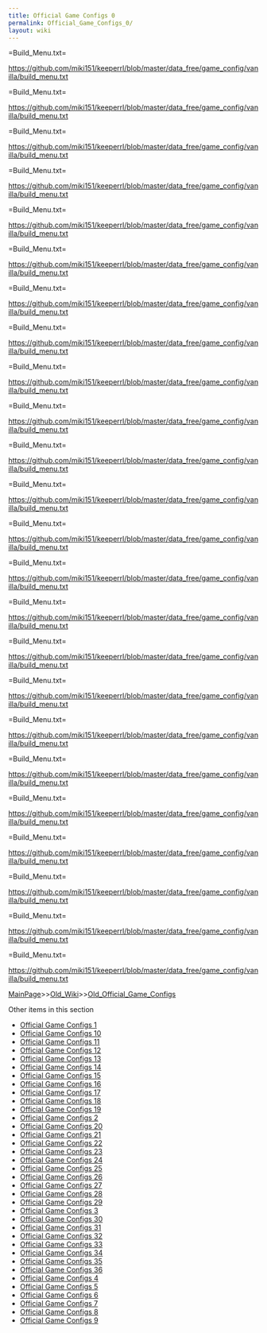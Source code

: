 ```yaml
---
title: Official Game Configs 0
permalink: Official_Game_Configs_0/
layout: wiki
---
```


=Build_Menu.txt=

https://github.com/miki151/keeperrl/blob/master/data_free/game_config/vanilla/build_menu.txt


=Build_Menu.txt=

https://github.com/miki151/keeperrl/blob/master/data_free/game_config/vanilla/build_menu.txt


=Build_Menu.txt=

https://github.com/miki151/keeperrl/blob/master/data_free/game_config/vanilla/build_menu.txt


=Build_Menu.txt=

https://github.com/miki151/keeperrl/blob/master/data_free/game_config/vanilla/build_menu.txt


=Build_Menu.txt=

https://github.com/miki151/keeperrl/blob/master/data_free/game_config/vanilla/build_menu.txt


=Build_Menu.txt=

https://github.com/miki151/keeperrl/blob/master/data_free/game_config/vanilla/build_menu.txt


=Build_Menu.txt=

https://github.com/miki151/keeperrl/blob/master/data_free/game_config/vanilla/build_menu.txt

=Build_Menu.txt=

https://github.com/miki151/keeperrl/blob/master/data_free/game_config/vanilla/build_menu.txt


=Build_Menu.txt=

https://github.com/miki151/keeperrl/blob/master/data_free/game_config/vanilla/build_menu.txt


=Build_Menu.txt=

https://github.com/miki151/keeperrl/blob/master/data_free/game_config/vanilla/build_menu.txt


=Build_Menu.txt=

https://github.com/miki151/keeperrl/blob/master/data_free/game_config/vanilla/build_menu.txt


=Build_Menu.txt=

https://github.com/miki151/keeperrl/blob/master/data_free/game_config/vanilla/build_menu.txt


=Build_Menu.txt=

https://github.com/miki151/keeperrl/blob/master/data_free/game_config/vanilla/build_menu.txt


=Build_Menu.txt=

https://github.com/miki151/keeperrl/blob/master/data_free/game_config/vanilla/build_menu.txt


=Build_Menu.txt=

https://github.com/miki151/keeperrl/blob/master/data_free/game_config/vanilla/build_menu.txt


=Build_Menu.txt=

https://github.com/miki151/keeperrl/blob/master/data_free/game_config/vanilla/build_menu.txt


=Build_Menu.txt=

https://github.com/miki151/keeperrl/blob/master/data_free/game_config/vanilla/build_menu.txt


=Build_Menu.txt=

https://github.com/miki151/keeperrl/blob/master/data_free/game_config/vanilla/build_menu.txt


=Build_Menu.txt=

https://github.com/miki151/keeperrl/blob/master/data_free/game_config/vanilla/build_menu.txt


=Build_Menu.txt=

https://github.com/miki151/keeperrl/blob/master/data_free/game_config/vanilla/build_menu.txt


=Build_Menu.txt=

https://github.com/miki151/keeperrl/blob/master/data_free/game_config/vanilla/build_menu.txt


=Build_Menu.txt=

https://github.com/miki151/keeperrl/blob/master/data_free/game_config/vanilla/build_menu.txt


=Build_Menu.txt=

https://github.com/miki151/keeperrl/blob/master/data_free/game_config/vanilla/build_menu.txt


=Build_Menu.txt=

https://github.com/miki151/keeperrl/blob/master/data_free/game_config/vanilla/build_menu.txt

[MainPage](/keeperrl_wiki/ "wikilink")>>[Old_Wiki](/keeperrl_wiki/Old_Wiki "wikilink")>>[Old_Official_Game_Configs](/keeperrl_wiki/Old_Official_Game_Configs "wikilink")

Other items in this section
-    [Official Game Configs 1](/keeperrl_wiki/Official_Game_Configs_1 "wikilink")
-    [Official Game Configs 10](/keeperrl_wiki/Official_Game_Configs_10 "wikilink")
-    [Official Game Configs 11](/keeperrl_wiki/Official_Game_Configs_11 "wikilink")
-    [Official Game Configs 12](/keeperrl_wiki/Official_Game_Configs_12 "wikilink")
-    [Official Game Configs 13](/keeperrl_wiki/Official_Game_Configs_13 "wikilink")
-    [Official Game Configs 14](/keeperrl_wiki/Official_Game_Configs_14 "wikilink")
-    [Official Game Configs 15](/keeperrl_wiki/Official_Game_Configs_15 "wikilink")
-    [Official Game Configs 16](/keeperrl_wiki/Official_Game_Configs_16 "wikilink")
-    [Official Game Configs 17](/keeperrl_wiki/Official_Game_Configs_17 "wikilink")
-    [Official Game Configs 18](/keeperrl_wiki/Official_Game_Configs_18 "wikilink")
-    [Official Game Configs 19](/keeperrl_wiki/Official_Game_Configs_19 "wikilink")
-    [Official Game Configs 2](/keeperrl_wiki/Official_Game_Configs_2 "wikilink")
-    [Official Game Configs 20](/keeperrl_wiki/Official_Game_Configs_20 "wikilink")
-    [Official Game Configs 21](/keeperrl_wiki/Official_Game_Configs_21 "wikilink")
-    [Official Game Configs 22](/keeperrl_wiki/Official_Game_Configs_22 "wikilink")
-    [Official Game Configs 23](/keeperrl_wiki/Official_Game_Configs_23 "wikilink")
-    [Official Game Configs 24](/keeperrl_wiki/Official_Game_Configs_24 "wikilink")
-    [Official Game Configs 25](/keeperrl_wiki/Official_Game_Configs_25 "wikilink")
-    [Official Game Configs 26](/keeperrl_wiki/Official_Game_Configs_26 "wikilink")
-    [Official Game Configs 27](/keeperrl_wiki/Official_Game_Configs_27 "wikilink")
-    [Official Game Configs 28](/keeperrl_wiki/Official_Game_Configs_28 "wikilink")
-    [Official Game Configs 29](/keeperrl_wiki/Official_Game_Configs_29 "wikilink")
-    [Official Game Configs 3](/keeperrl_wiki/Official_Game_Configs_3 "wikilink")
-    [Official Game Configs 30](/keeperrl_wiki/Official_Game_Configs_30 "wikilink")
-    [Official Game Configs 31](/keeperrl_wiki/Official_Game_Configs_31 "wikilink")
-    [Official Game Configs 32](/keeperrl_wiki/Official_Game_Configs_32 "wikilink")
-    [Official Game Configs 33](/keeperrl_wiki/Official_Game_Configs_33 "wikilink")
-    [Official Game Configs 34](/keeperrl_wiki/Official_Game_Configs_34 "wikilink")
-    [Official Game Configs 35](/keeperrl_wiki/Official_Game_Configs_35 "wikilink")
-    [Official Game Configs 36](/keeperrl_wiki/Official_Game_Configs_36 "wikilink")
-    [Official Game Configs 4](/keeperrl_wiki/Official_Game_Configs_4 "wikilink")
-    [Official Game Configs 5](/keeperrl_wiki/Official_Game_Configs_5 "wikilink")
-    [Official Game Configs 6](/keeperrl_wiki/Official_Game_Configs_6 "wikilink")
-    [Official Game Configs 7](/keeperrl_wiki/Official_Game_Configs_7 "wikilink")
-    [Official Game Configs 8](/keeperrl_wiki/Official_Game_Configs_8 "wikilink")
-    [Official Game Configs 9](/keeperrl_wiki/Official_Game_Configs_9 "wikilink")

